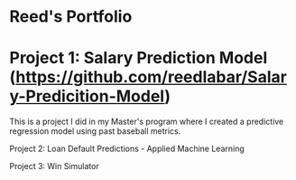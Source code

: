 # Reed's Portfolio 
# Project 1: Salary Prediction Model (https://github.com/reedlabar/Salary-Predicition-Model)
This is a project I did in my Master's program where I created a predictive regression model using past baseball metrics. 


Project 2: Loan Default Predictions - Applied Machine Learning 

Project 3: Win Simulator  


